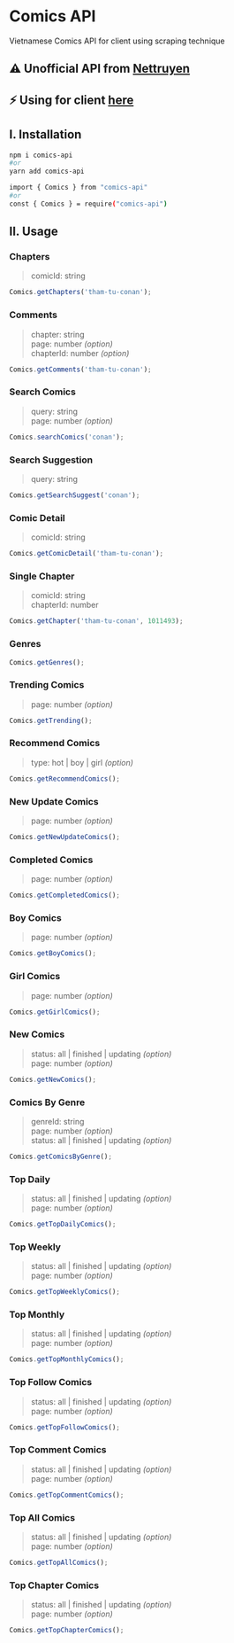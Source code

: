 # Comics API

Vietnamese Comics API for client using scraping technique

## ⚠️ Unofficial API from [Nettruyen](https://nettruyen.com)

## ⚡ Using for client [here](https://github.com/pth-1641/Comics-API/blob/master/api/README.md)

## **I. Installation**

```bash
npm i comics-api
#or
yarn add comics-api
```

```bash
import { Comics } from "comics-api"
#or
const { Comics } = require("comics-api")
```

## **II. Usage**

### **Chapters**

> comicId: string

```javascript
Comics.getChapters('tham-tu-conan');
```

### **Comments**

> chapter: string \
> page: number _(option)_ \
> chapterId: number _(option)_

```javascript
Comics.getComments('tham-tu-conan');
```

### **Search Comics**

> query: string \
> page: number _(option)_

```javascript
Comics.searchComics('conan');
```

### **Search Suggestion**

> query: string

```javascript
Comics.getSearchSuggest('conan');
```

### **Comic Detail**

> comicId: string

```javascript
Comics.getComicDetail('tham-tu-conan');
```

### **Single Chapter**

> comicId: string \
> chapterId: number

```javascript
Comics.getChapter('tham-tu-conan', 1011493);
```

### **Genres**

```javascript
Comics.getGenres();
```

### **Trending Comics**

> page: number _(option)_

```javascript
Comics.getTrending();
```

### **Recommend Comics**

> type: hot | boy | girl _(option)_

```javascript
Comics.getRecommendComics();
```

### **New Update Comics**

> page: number _(option)_

```javascript
Comics.getNewUpdateComics();
```

### **Completed Comics**

> page: number _(option)_

```javascript
Comics.getCompletedComics();
```

### **Boy Comics**

> page: number _(option)_

```javascript
Comics.getBoyComics();
```

### **Girl Comics**

> page: number _(option)_

```javascript
Comics.getGirlComics();
```

### **New Comics**

> status: all | finished | updating _(option)_ \
> page: number _(option)_

```javascript
Comics.getNewComics();
```

### **Comics By Genre**

> genreId: string \
> page: number _(option)_ \
> status: all | finished | updating _(option)_

```javascript
Comics.getComicsByGenre();
```

### **Top Daily**

> status: all | finished | updating _(option)_ \
> page: number _(option)_

```javascript
Comics.getTopDailyComics();
```

### **Top Weekly**

> status: all | finished | updating _(option)_ \
> page: number _(option)_

```javascript
Comics.getTopWeeklyComics();
```

### **Top Monthly**

> status: all | finished | updating _(option)_ \
> page: number _(option)_

```javascript
Comics.getTopMonthlyComics();
```

### **Top Follow Comics**

> status: all | finished | updating _(option)_ \
> page: number _(option)_

```javascript
Comics.getTopFollowComics();
```

### **Top Comment Comics**

> status: all | finished | updating _(option)_ \
> page: number _(option)_

```javascript
Comics.getTopCommentComics();
```

### **Top All Comics**

> status: all | finished | updating _(option)_ \
> page: number _(option)_

```javascript
Comics.getTopAllComics();
```

### **Top Chapter Comics**

> status: all | finished | updating _(option)_ \
> page: number _(option)_

```javascript
Comics.getTopChapterComics();
```
